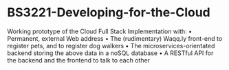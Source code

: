 # BS3221-Developing-for-the-Cloud
Working prototype of the Cloud Full Stack Implementation with: •  Permanent, external Web address • The (rudimentary) Waqq.ly front-end to register pets, and to register dog walkers • The microservices-orientated backend storing the above data in a noSQL database • A RESTful API for the backend and the frontend to talk to each other

